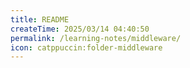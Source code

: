 ```yaml
---
title: README
createTime: 2025/03/14 04:40:50
permalink: /learning-notes/middleware/
icon: catppuccin:folder-middleware
---
```

